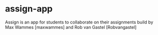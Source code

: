 # assign-app
Assign is an app for students to collaborate on their assignments build by Max Wammes [maxwammes] and Rob van Gastel [Robvangastel]
